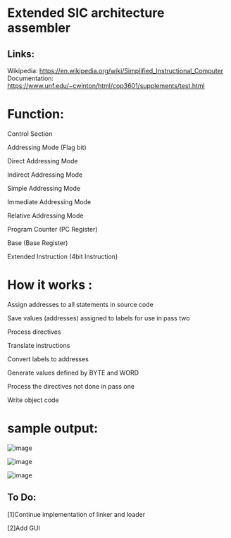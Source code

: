 Extended SIC architecture assembler
============================================
Links:
-----------------------------------
Wikipedia: https://en.wikipedia.org/wiki/Simplified_Instructional_Computer
Documentation: https://www.unf.edu/~cwinton/html/cop3601/supplements/test.html


Function:
===========================================================
Control Section

Addressing Mode (Flag bit)

Direct Addressing Mode

Indirect Addressing Mode

Simple Addressing Mode

Immediate Addressing Mode

Relative Addressing Mode

Program Counter (PC Register)

Base (Base Register)

Extended Instruction (4bit Instruction)

How it works :
=======================================================
Assign addresses to all statements in source code

Save values (addresses) assigned to labels for use in pass two

Process directives

Translate instructions

Convert labels to addresses

Generate values defined by BYTE and WORD

Process the directives not done in pass one

Write object code



sample output:
=================================
![image](https://user-images.githubusercontent.com/29634012/218253835-1f718d6e-bae7-4f6d-860c-612952be0937.png)

![image](https://user-images.githubusercontent.com/29634012/218253845-7b54927c-1834-4eac-869a-5970948b61bc.png)

![image](https://user-images.githubusercontent.com/29634012/218253868-60b5261e-4dc9-471b-b63c-c4bb118364b1.png)

To Do:
---------------------
[1]Continue implementation of linker and loader

[2]Add GUI
